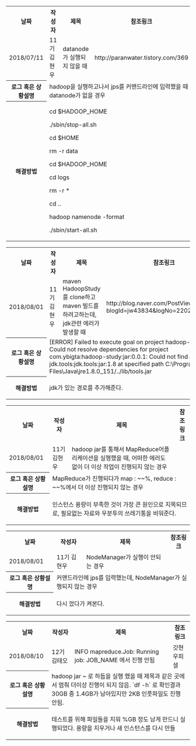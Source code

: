 <table>
  <tr>
    <th>날짜</th>
    <th>작성자</th>
    <th>제목</th> 
    <th>참조링크</th>
  </tr>
  <tr>
    <td>2018/07/11</td>
    <td>11기 김현우</td>
    <td>datanode가 실행되지 않을 때</td>
    <td>http://paranwater.tistory.com/369</td>
  </tr>
  <tr>
    <th>로그 혹은 상황설명</th>
    <td colspan="3">hadoop을 실행하고나서 jps를 커맨드라인에 입력했을 때 datanode가 없을 경우</td>
  </tr>
  <tr>
    <th>해결방법</th>
    <td colspan="3">
      <p>cd $HADOOP_HOME</p>
      <p>./sbin/stop-all.sh</p>
      <p>cd $HOME</p>
      <p>rm -r data</p>
      <p>cd $HADOOP_HOME</p>
      <p>cd logs</p>
      <p>rm -r *</p>
      <p>cd ..</p>
      <p>hadoop namenode -format</p>
      <p>./sbin/start-all.sh</p>
    </td>
  </tr>
</table>

<table>
  <tr>
    <th>날짜</th>
    <th>작성자</th>
    <th>제목</th> 
    <th>참조링크</th>
  </tr>
  <tr>
    <td>2018/08/01</td>
    <td>11기 김현우</td>
    <td>maven HadoopStudy를 clone하고 maven 빌드를 하려고하는데, jdk관련 에러가 발생할 때</td>
    <td>http://blog.naver.com/PostView.nhn?blogId=jw43834&logNo=220252280525</td>
  </tr>
  <tr>
    <th>로그 혹은 상황설명</th>
    <td colspan="3">[ERROR] Failed to execute goal on project hadoop-study: Could not resolve dependencies for project com.ybigta:hadoop-study:jar:0.0.1: Could not find artifact jdk.tools:jdk.tools:jar:1.8 at specified path C:\Program Files\Java\jre1.8.0_151/../lib/tools.jar </td>
  </tr>
  <tr>
    <th>해결방법</th>
    <td colspan="3">
      <p>jdk가 있는 경로를 추가해준다.</p>
    </td>
  </tr>
</table>

<table>
  <tr>
    <th>날짜</th>
    <th>작성자</th>
    <th>제목</th> 
    <th>참조링크</th>
  </tr>
  <tr>
    <td>2018/08/01</td>
    <td>11기 김현우</td>
    <td>hadoop jar를 통해서 MapReduce어플리케이션을 실행했을 때, 어떠한 에러도 없이 더 이상 작업이 진행되지 않는 경우</td>
    <td></td>
  </tr>
  <tr>
    <th>로그 혹은 상황설명</th>
    <td colspan="3">MapReduce가 진행되다가 map : ~~%, reduce : ~~%에서 더 이상 진행되지 않는 경우</td>
  </tr>
  <tr>
    <th>해결방법</th>
    <td colspan="3">
      <p>인스턴스 용량이 부족한 것이 가장 큰 원인으로 지목되므로, 필요없는 자료와 우분투의 쓰레기통을 비워준다.</p>
    </td>
  </tr>
</table>

<table>
  <tr>
    <th>날짜</th>
    <th>작성자</th>
    <th>제목</th> 
    <th>참조링크</th>
  </tr>
  <tr>
    <td>2018/08/01</td>
    <td>11기 김현우</td>
    <td>NodeManager가 실행이 안되는 경우</td>
    <td></td>
  </tr>
  <tr>
    <th>로그 혹은 상황설명</th>
    <td colspan="3">커맨드라인에 jps를 입력했는데, NodeManager가 실행되지 않는 경우</td>
  </tr>
  <tr>
    <th>해결방법</th>
    <td colspan="3">
      <p>다시 껐다가 켜본다.</p>
    </td>
  </tr>
</table>

<table>
  <tr>
    <th>날짜</th>
    <th>작성자</th>
    <th>제목</th> 
    <th>참조링크</th>
  </tr>
  <tr>
    <td>2018/08/10</td>
    <td>12기 김태오</td>
    <td>INFO mapreduce.Job: Running job: JOB_NAME 에서 진행 안됨</td>
    <td>갓현우피셜</td>
  </tr>
  <tr>
    <th>로그 혹은 상황설명</th>
    <td colspan="3">hadoop jar ~ 로 하둡을 실행 했을 때 제목과 같은 곳에서 멈춰 더이상 진행이 되지 않음. `df -h` 로 확인결과 30GB 중 1.4GB가 남아있지만 2KB 인풋파일도 진행 안됨.</td>
  </tr>
  <tr>
    <th>해결방법</th>
    <td colspan="3">
      <p>테스트를 위해 파일들을 지워 %GB 정도 남게 만드니 실행되었다. 용량을 지우거나 새 인스턴스를 다시 만들 </p>
    </td>
  </tr>
</table>

